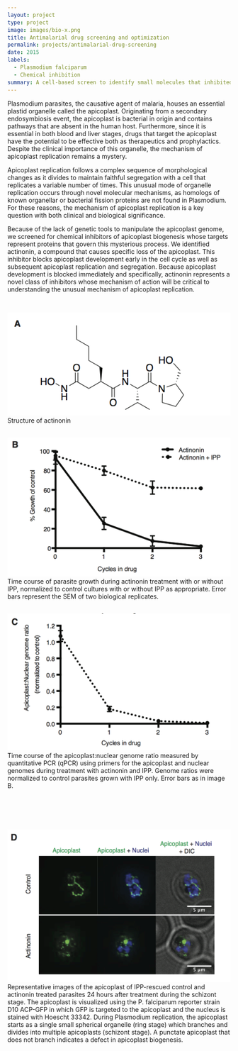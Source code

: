 ```yaml
---
layout: project
type: project
image: images/bio-x.png
title: Antimalarial drug screening and optimization
permalink: projects/antimalarial-drug-screening
date: 2015
labels:
  - Plasmodium falciparum
  - Chemical inhibition
summary: A cell-based screen to identify small molecules that inhibited Plasmodium falciparum plastid organelle biogenesis.
---
```


Plasmodium parasites, the causative agent of malaria, houses an essential plastid organelle called the apicoplast. Originating from a secondary endosymbiosis event, the apicoplast is bacterial in origin and contains pathways that are absent in the human host. Furthermore, since it is essential in both blood and liver stages, drugs that target the apicoplast have the potential to be effective both as therapeutics and prophylactics. Despite the clinical importance of this organelle, the mechanism of apicoplast replication remains a mystery.

Apicoplast replication follows a complex sequence of morphological changes as it divides to maintain faithful segregation with a cell that replicates a variable number of times. This unusual mode of organelle replication occurs through novel molecular mechanisms, as homologs of known organellar or bacterial fission proteins are not found in Plasmodium. For these reasons, the mechanism of apicoplast replication is a key question with both clinical and biological significance.

Because of the lack of genetic tools to manipulate the apicoplast genome, we screened for chemical inhibitors of apicoplast biogenesis whose targets represent proteins that govern this mysterious process. We identified actinonin, a compound that causes specific loss of the apicoplast. This inhibitor blocks apicoplast development early in the cell cycle as well as subsequent apicoplast replication and segregation. Because apicoplast development is blocked immediately and specifically, actinonin represents a novel class of inhibitors whose mechanism of action will be critical to understanding the unusual mechanism of apicoplast replication. 

<div class="ui segment">
  <img style="padding-top: 30px" class="ui image" src="../images/Figure-1a.png">
  <div class="ui top attached label">Structure of actinonin</div>
</div>

<div class="ui segment">
  <img style="padding-top: 30px" class="ui image" src="../images/Figure-1b.png">
  <div class="ui top attached label">Time course of parasite growth during actinonin treatment with or without IPP, normalized to control cultures with or without IPP as appropriate. Error bars represent the SEM of two biological replicates.</div>
</div>

<div class="ui segment">
  <img style="padding-top: 30px" class="ui image" src="../images/Figure-1c.png">
  <div class="ui top attached label">Time course of the apicoplast:nuclear genome ratio measured by quantitative PCR (qPCR) using primers for the apicoplast and nuclear genomes during treatment with actinonin and IPP. Genome ratios were normalized to control parasites grown with IPP only. Error bars as in image B.  </div>
</div>

<div class="ui segment">
  <img style="padding-top: 90px" class="ui image" src="../images/Figure-1d.png">
  <div  class="ui top attached label"> Representative images of the apicoplast of IPP-rescued control and actinonin treated parasites 24 hours after treatment during the schizont stage. The apicoplast is visualized using the P. falciparum reporter strain D10 ACP-GFP in which GFP is targeted to the apicoplast and the nucleus is stained with Hoescht 33342.  During Plasmodium replication, the apicoplast starts as a single small spherical organelle (ring stage) which branches and divides into multiple apicoplasts (schizont stage). A punctate apicoplast that does not branch indicates a defect in apicoplast biogenesis.</div>
</div>
